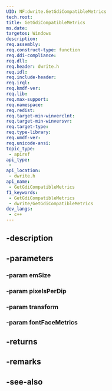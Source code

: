 ```yaml
---
UID: NF:dwrite.GetGdiCompatibleMetrics
tech.root: 
title: GetGdiCompatibleMetrics
ms.date: 
targetos: Windows
description: 
req.assembly: 
req.construct-type: function
req.ddi-compliance: 
req.dll: 
req.header: dwrite.h
req.idl: 
req.include-header: 
req.irql: 
req.kmdf-ver: 
req.lib: 
req.max-support: 
req.namespace: 
req.redist: 
req.target-min-winverclnt: 
req.target-min-winversvr: 
req.target-type: 
req.type-library: 
req.umdf-ver: 
req.unicode-ansi: 
topic_type:
 - apiref
api_type:
 - 
api_location:
 - dwrite.h
api_name:
 - GetGdiCompatibleMetrics
f1_keywords:
 - GetGdiCompatibleMetrics
 - dwrite/GetGdiCompatibleMetrics
dev_langs:
 - c++
---
```


## -description

## -parameters

### -param emSize

### -param pixelsPerDip

### -param transform

### -param fontFaceMetrics

## -returns

## -remarks

## -see-also

